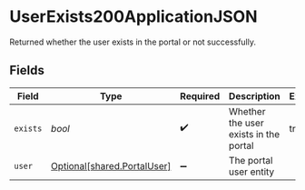 # UserExists200ApplicationJSON

Returned whether the user exists in the portal or not successfully.


## Fields

| Field                                                            | Type                                                             | Required                                                         | Description                                                      | Example                                                          |
| ---------------------------------------------------------------- | ---------------------------------------------------------------- | ---------------------------------------------------------------- | ---------------------------------------------------------------- | ---------------------------------------------------------------- |
| `exists`                                                         | *bool*                                                           | :heavy_check_mark:                                               | Whether the user exists in the portal                            | true                                                             |
| `user`                                                           | [Optional[shared.PortalUser]](../../models/shared/portaluser.md) | :heavy_minus_sign:                                               | The portal user entity                                           |                                                                  |